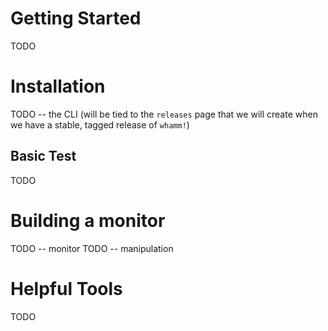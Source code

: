 # Getting Started #
TODO

# Installation #
TODO -- the CLI (will be tied to the `releases` page that we will create when we have a stable, tagged release of `whamm!`)

## Basic Test ##
TODO

# Building a monitor #

TODO -- monitor
TODO -- manipulation

# Helpful Tools #
TODO

